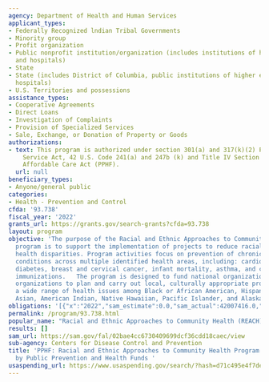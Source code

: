 ```yaml
---
agency: Department of Health and Human Services
applicant_types:
- Federally Recognized lndian Tribal Governments
- Minority group
- Profit organization
- Public nonprofit institution/organization (includes institutions of higher education
  and hospitals)
- State
- State (includes District of Columbia, public institutions of higher education and
  hospitals)
- U.S. Territories and possessions
assistance_types:
- Cooperative Agreements
- Direct Loans
- Investigation of Complaints
- Provision of Specialized Services
- Sale, Exchange, or Donation of Property or Goods
authorizations:
- text: This program is authorized under section 301(a) and 317(k)(2) Public Health
    Service Act, 42 U.S. Code 241(a) and 247b (k) and Title IV Section 4002 of the
    Affordable Care Act (PPHF).
  url: null
beneficiary_types:
- Anyone/general public
categories:
- Health - Prevention and Control
cfda: '93.738'
fiscal_year: '2022'
grants_url: https://grants.gov/search-grants?cfda=93.738
layout: program
objective: 'The purpose of the Racial and Ethnic Approaches to Community Health (REACH)
  program is to support the implementation of projects to reduce racial and ethnic
  health disparities. Program activities focus on prevention of chronic diseases and
  conditions across multiple identified health areas, including: cardiovascular disease,
  diabetes, breast and cervical cancer, infant mortality, asthma, and child and adult
  immunizations.   The program is designed to fund national organizations and community-based
  organizations to plan and carry out local, culturally appropriate programs to address
  a wide range of health issues among Black or African American, Hispanic or Latino,
  Asian, American Indian, Native Hawaiian, Pacific Islander, and Alaska Native persons.'
obligations: '[{"x":"2022","sam_estimate":0.0,"sam_actual":42007416.0,"usa_spending_actual":42246438.06},{"x":"2023","sam_estimate":0.0,"sam_actual":0.0,"usa_spending_actual":-714145.0},{"x":"2024","sam_estimate":0.0,"sam_actual":0.0,"usa_spending_actual":-3435849.73}]'
permalink: /program/93.738.html
popular_name: "Racial and Ethnic Approaches to Community Health (REACH) \r\n\r\n"
results: []
sam_url: https://sam.gov/fal/02bae4cc6730409699dcf36cdd18caec/view
sub-agency: Centers for Disease Control and Prevention
title: 'PPHF: Racial and Ethnic Approaches to Community Health Program financed solely
  by Public Prevention and Health Funds '
usaspending_url: https://www.usaspending.gov/search/?hash=d71c495e4f7dea535256fe63ac0047e0
---
```

